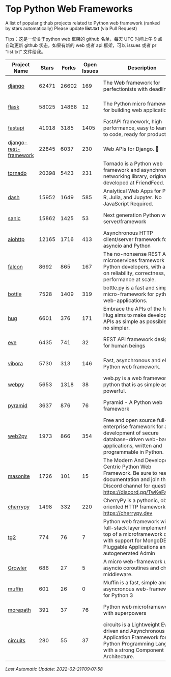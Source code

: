 # Top Python Web Frameworks
A list of popular github projects related to Python web framework (ranked by stars automatically)
Please update **list.txt** (via Pull Request)

Tips：这是一份关于python web 框架的 github 名单，每天 UTC 时间上午 9 点自动更新 github 状态，如果有新的 web 或者 api 框架，可以 issues 或者 pr “list.txt” 文件给我。

| Project Name | Stars | Forks | Open Issues | Description | Last Commit |
| ------------ | ----- | ----- | ----------- | ----------- | ----------- |
| [django](https://github.com/django/django) | 62471 | 26602 | 169 | The Web framework for perfectionists with deadlines. | 2022-02-21 08:46:39 |
| [flask](https://github.com/pallets/flask) | 58025 | 14868 | 12 | The Python micro framework for building web applications. | 2022-02-19 15:12:40 |
| [fastapi](https://github.com/tiangolo/fastapi) | 41918 | 3185 | 1405 | FastAPI framework, high performance, easy to learn, fast to code, ready for production | 2022-02-17 16:08:23 |
| [django-rest-framework](https://github.com/encode/django-rest-framework) | 22845 | 6037 | 230 | Web APIs for Django. 🎸 | 2022-02-12 16:21:59 |
| [tornado](https://github.com/tornadoweb/tornado) | 20398 | 5423 | 231 | Tornado is a Python web framework and asynchronous networking library, originally developed at FriendFeed. | 2022-02-08 02:45:45 |
| [dash](https://github.com/plotly/dash) | 15952 | 1649 | 585 | Analytical Web Apps for Python, R, Julia, and Jupyter. No JavaScript Required. | 2022-02-18 14:48:16 |
| [sanic](https://github.com/sanic-org/sanic) | 15862 | 1425 | 53 | Next generation Python web server/framework | Build fast. Run fast. | 2022-02-13 19:08:08 |
| [aiohttp](https://github.com/aio-libs/aiohttp) | 12165 | 1716 | 413 | Asynchronous HTTP client/server framework for asyncio and Python | 2022-02-16 13:11:19 |
| [falcon](https://github.com/falconry/falcon) | 8692 | 865 | 167 | The no-nonsense REST API and microservices framework for Python developers, with a focus on reliability, correctness, and performance at scale. | 2022-02-21 06:31:43 |
| [bottle](https://github.com/bottlepy/bottle) | 7528 | 1409 | 319 | bottle.py is a fast and simple micro-framework for python web-applications. | 2022-02-02 12:34:31 |
| [hug](https://github.com/hugapi/hug) | 6601 | 376 | 171 | Embrace the APIs of the future. Hug aims to make developing APIs as simple as possible, but no simpler. | 2020-08-10 05:07:26 |
| [eve](https://github.com/pyeve/eve) | 6435 | 741 | 32 | REST API framework designed for human beings | 2022-02-13 09:20:46 |
| [vibora](https://github.com/vibora-io/vibora) | 5730 | 313 | 146 | Fast, asynchronous and elegant Python web framework. | 2019-02-11 10:54:12 |
| [webpy](https://github.com/webpy/webpy) | 5653 | 1318 | 38 | web.py is a web framework for python that is as simple as it is powerful.  | 2021-09-02 01:55:31 |
| [pyramid](https://github.com/Pylons/pyramid) | 3637 | 876 | 76 | Pyramid - A Python web framework | 2022-02-07 05:45:49 |
| [web2py](https://github.com/web2py/web2py) | 1973 | 866 | 354 | Free and open source full-stack enterprise framework for agile development of secure database-driven web-based applications, written and programmable in Python. | 2022-02-17 18:13:07 |
| [masonite](https://github.com/MasoniteFramework/masonite) | 1726 | 101 | 15 | The Modern And Developer Centric Python Web Framework. Be sure to read the documentation and join the Discord channel for questions: https://discord.gg/TwKeFahmPZ | 2022-02-19 08:10:53 |
| [cherrypy](https://github.com/cherrypy/cherrypy) | 1498 | 332 | 220 | CherryPy is a pythonic, object-oriented HTTP framework.      https://cherrypy.dev | 2022-02-14 20:44:10 |
| [tg2](https://github.com/TurboGears/tg2) | 774 | 76 | 7 | Python web framework with full-stack layer implemented on top of a microframework core with support for MongoDB, Pluggable Applications and autogenerated Admin | 2021-05-26 09:26:31 |
| [Growler](https://github.com/pyGrowler/Growler) | 686 | 27 | 5 | A micro web-framework using asyncio coroutines and chained middleware. | 2020-03-08 07:51:41 |
| [muffin](https://github.com/klen/muffin) | 601 | 26 | 0 | Muffin is a fast, simple and asyncronous web-framework for Python 3 | 2022-02-10 10:59:58 |
| [morepath](https://github.com/morepath/morepath) | 391 | 37 | 76 | Python web microframework with superpowers | 2021-04-18 14:33:02 |
| [circuits](https://github.com/circuits/circuits) | 280 | 55 | 37 | circuits is a Lightweight Event driven and Asynchronous Application Framework for the Python Programming Language with a strong Component Architecture. | 2021-11-04 22:25:25 |

*Last Automatic Update: 2022-02-21T09:07:58*